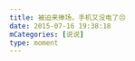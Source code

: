 ```yaml
---
title: 被迫来捧场，手机又没电了😣
date: 2015-07-16 19:38:18
mCategories: [说说]
type: moment
---
```


<div id="pics-20150716193818"></div>

<script src="/lib/moment/pics.js"></script>
<script>
var data = [
    {"link": "2015-07-16_000000.webp", "type": "shuoshuo"},
    {"link": "2015-07-16_000001.webp", "type": "shuoshuo"}
];
picsRender(data, "pics-20150716193818");
</script>
